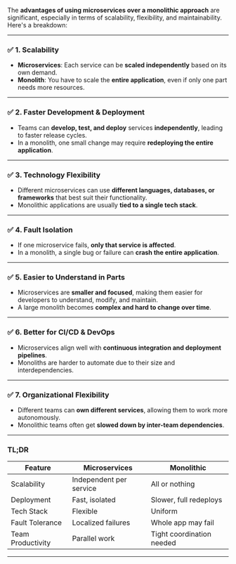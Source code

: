 The **advantages of using microservices over a monolithic approach** are significant, especially in terms of scalability, flexibility, and maintainability. Here's a breakdown:

---

### ✅ **1. Scalability**

* **Microservices**: Each service can be **scaled independently** based on its own demand.
* **Monolith**: You have to scale the **entire application**, even if only one part needs more resources.

---

### ✅ **2. Faster Development & Deployment**

* Teams can **develop, test, and deploy** services **independently**, leading to faster release cycles.
* In a monolith, one small change may require **redeploying the entire application**.

---

### ✅ **3. Technology Flexibility**

* Different microservices can use **different languages, databases, or frameworks** that best suit their functionality.
* Monolithic applications are usually **tied to a single tech stack**.

---

### ✅ **4. Fault Isolation**

* If one microservice fails, **only that service is affected**.
* In a monolith, a single bug or failure can **crash the entire application**.

---

### ✅ **5. Easier to Understand in Parts**

* Microservices are **smaller and focused**, making them easier for developers to understand, modify, and maintain.
* A large monolith becomes **complex and hard to change over time**.

---

### ✅ **6. Better for CI/CD & DevOps**

* Microservices align well with **continuous integration and deployment pipelines**.
* Monoliths are harder to automate due to their size and interdependencies.

---

### ✅ **7. Organizational Flexibility**

* Different teams can **own different services**, allowing them to work more autonomously.
* Monolithic teams often get **slowed down by inter-team dependencies**.

---

### TL;DR

| Feature           | Microservices           | Monolithic                |
| ----------------- | ----------------------- | ------------------------- |
| Scalability       | Independent per service | All or nothing            |
| Deployment        | Fast, isolated          | Slower, full redeploys    |
| Tech Stack        | Flexible                | Uniform                   |
| Fault Tolerance   | Localized failures      | Whole app may fail        |
| Team Productivity | Parallel work           | Tight coordination needed |

---
